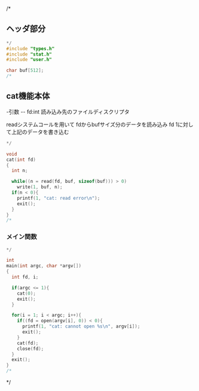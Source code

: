 /*
## ヘッダ部分
```c:cat.c 
*/
#include "types.h"
#include "stat.h"
#include "user.h"

char buf[512];
/*
```
## cat機能本体
-引数
-- fd:int 読み込み先のファイルディスクリプタ

readシステムコールを用いて
fdからbufサイズ分のデータを読み込み
fd 1に対して上記のデータを書き込む

```c:cat.c
*/

void
cat(int fd)
{
  int n;

  while((n = read(fd, buf, sizeof(buf))) > 0)
    write(1, buf, n);
  if(n < 0){
    printf(1, "cat: read error\n");
    exit();
  }
}
/*
```
### メイン関数
```c:cat.c
*/

int
main(int argc, char *argv[])
{
  int fd, i;

  if(argc <= 1){
    cat(0);
    exit();
  }

  for(i = 1; i < argc; i++){
    if((fd = open(argv[i], 0)) < 0){
      printf(1, "cat: cannot open %s\n", argv[i]);
      exit();
    }
    cat(fd);
    close(fd);
  }
  exit();
}
/*
```
*/
